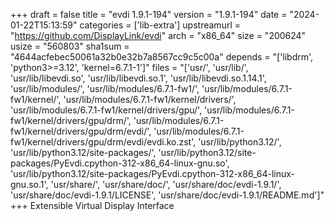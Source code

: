 +++
draft = false
title = "evdi 1.9.1-194"
version = "1.9.1-194"
date = "2024-01-22T15:13:59"
categories = ['lib-extra']
upstreamurl = "https://github.com/DisplayLink/evdi"
arch = "x86_64"
size = "200624"
usize = "560803"
sha1sum = "4644acfebec50061a32b0e32b7a8567cc9c5c00a"
depends = "['libdrm', 'python3>=3.12', 'kernel=6.7.1-1']"
files = "['usr/', 'usr/lib/', 'usr/lib/libevdi.so', 'usr/lib/libevdi.so.1', 'usr/lib/libevdi.so.1.14.1', 'usr/lib/modules/', 'usr/lib/modules/6.7.1-fw1/', 'usr/lib/modules/6.7.1-fw1/kernel/', 'usr/lib/modules/6.7.1-fw1/kernel/drivers/', 'usr/lib/modules/6.7.1-fw1/kernel/drivers/gpu/', 'usr/lib/modules/6.7.1-fw1/kernel/drivers/gpu/drm/', 'usr/lib/modules/6.7.1-fw1/kernel/drivers/gpu/drm/evdi/', 'usr/lib/modules/6.7.1-fw1/kernel/drivers/gpu/drm/evdi/evdi.ko.zst', 'usr/lib/python3.12/', 'usr/lib/python3.12/site-packages/', 'usr/lib/python3.12/site-packages/PyEvdi.cpython-312-x86_64-linux-gnu.so', 'usr/lib/python3.12/site-packages/PyEvdi.cpython-312-x86_64-linux-gnu.so.1', 'usr/share/', 'usr/share/doc/', 'usr/share/doc/evdi-1.9.1/', 'usr/share/doc/evdi-1.9.1/LICENSE', 'usr/share/doc/evdi-1.9.1/README.md']"
+++
Extensible Virtual Display Interface
